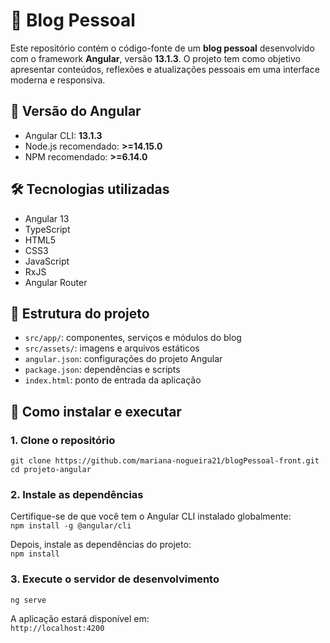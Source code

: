 # 📝 Blog Pessoal

Este repositório contém o código-fonte de um **blog pessoal** desenvolvido com o framework **Angular**, versão **13.1.3**. O projeto tem como objetivo apresentar conteúdos, reflexões e atualizações pessoais em uma interface moderna e responsiva.

## 📌 Versão do Angular

- Angular CLI: **13.1.3**
- Node.js recomendado: **>=14.15.0**
- NPM recomendado: **>=6.14.0**

## 🛠️ Tecnologias utilizadas

- Angular 13
- TypeScript
- HTML5
- CSS3
- JavaScript
- RxJS
- Angular Router

## 📁 Estrutura do projeto

- `src/app/`: componentes, serviços e módulos do blog
- `src/assets/`: imagens e arquivos estáticos
- `angular.json`: configurações do projeto Angular
- `package.json`: dependências e scripts
- `index.html`: ponto de entrada da aplicação

## 🚀 Como instalar e executar

### 1. Clone o repositório

`git clone https://github.com/mariana-nogueira21/blogPessoal-front.git`  
`cd projeto-angular`

### 2. Instale as dependências
Certifique-se de que você tem o Angular CLI instalado globalmente:  
`npm install -g @angular/cli`

Depois, instale as dependências do projeto:  
`npm install`

### 3. Execute o servidor de desenvolvimento 
`ng serve`

A aplicação estará disponível em:  
`http://localhost:4200`
